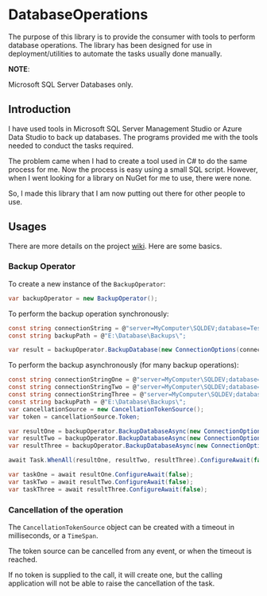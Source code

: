 # DatabaseOperations

The purpose of this library is to provide the consumer with tools to perform database operations.  The library has been designed for use in deployment/utilities to automate the tasks usually done manually.

**NOTE**:

Microsoft SQL Server Databases only.

## Introduction

I have used tools in Microsoft SQL Server Management Studio or Azure Data Studio to back up databases.  The programs provided me with the tools needed to conduct the tasks required.

The problem came when I had to create a tool used in C# to do the same process for me. Now the process is easy using a small SQL script. However, when I went looking for a library on NuGet for me to use, there were none.

So, I made this library that I am now putting out there for other people to use.

## Usages

There are more details on the project [wiki](https://github.com/daeer73/DatabaseOperations/wiki).  Here are some basics.

### Backup Operator

To create a new instance of the `BackupOperator`:

```csharp
var backupOperator = new BackupOperator();
```

To perform the backup operation synchronously:

```csharp
const string connectionString = @"server=MyComputer\SQLDEV;database=TestDatabase;Integrated Security=SSPI;Connect Timeout=5;";
const string backupPath = @"E:\Database\Backups\";

var result = backupOperator.BackupDatabase(new ConnectionOptions(connectionString, backupPath));
```

To perform the backup asynchronously (for many backup operations):

```csharp
const string connectionStringOne = @"server=MyComputer\SQLDEV;database=DatabaseOne;Integrated Security=SSPI;Connect Timeout=5;";
const string connectionStringTwo = @"server=MyComputer\SQLDEV;database=DatabaseTwo;Integrated Security=SSPI;Connect Timeout=5;";
const string connectionStringThree = @"server=MyComputer\SQLDEV;database=DatabaseTwo;Integrated Security=SSPI;Connect Timeout=5;";
const string backupPath = @"E:\Database\Backups\";
var cancellationSource = new CancellationTokenSource();
var token = cancellationSource.Token;

var resultOne = backupOperator.BackupDatabaseAsync(new ConnectionOptions(connectionStringOne, backupPath), token);
var resultTwo = backupOperator.BackupDatabaseAsync(new ConnectionOptions(connectionStringTwo, backupPath), token);
var resultThree = backupOperator.BackupDatabaseAsync(new ConnectionOptions(connectionStringThree, backupPath), token);

await Task.WhenAll(resultOne, resultTwo, resultThree).ConfigureAwait(false);

var taskOne = await resultOne.ConfigureAwait(false);
var taskTwo = await resultTwo.ConfigureAwait(false);
var taskThree = await resultThree.ConfigureAwait(false);
```

### Cancellation of the operation

The `CancellationTokenSource` object can be created with a timeout in milliseconds, or a `TimeSpan`.

The token source can be cancelled from any event, or when the timeout is reached.

If no token is supplied to the call, it will create one, but the calling application will not be able to raise the cancellation of the task.


